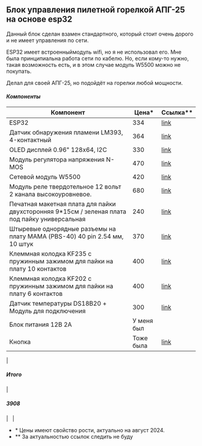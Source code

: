 ## Блок управления пилетной горелкой АПГ-25 на основе esp32

Данный блок сделан взамен стандартного, который стоит очень дорого и не имеет управления по сети. 

ESP32 имеет встроенныймодуль wifi, но я не использовал его. Мне была принципиальна работа сети по кабелю. Но, если кому-то нужно, такая возможность есть, и в этом случае модуль W5500 можно не покупать.

Делал для своей АПГ-25, но подойдёт на горелки любой мощности.

#### _Компоненты_

| Компонент | Цена\* | Ссылка\*\* |
| --- | --- | --- |
| ESP32 | 334 | [link](https://market.yandex.ru/product--maketnaia-plata-nodemcu-esp32-esp-wroom-32-ch340-type-c-wifi-bluetooth-lua-sverkhnizkoe-energopotreblenie/1790648827?sku=101880910886&uniqueId=58119328&do-waremd5=1HNdoUzQZoufGNtK-6E05Q&nid=61856) |
| Датчик обнаружения пламени LM393, 4-контактный | 364 | [link](https://www.ozon.ru/product/datchik-obnaruzheniya-plameni-lm393-4-kontaktnyy-846693032/?asb=hBiRiZDrNwCDoU7U5QeV0Pm0KUHdelHlmZQXETNRLEw%253D&asb2=aw-6rGzNZhQRzpwiNINKjgid4D3GQ0P4UlEKcmdoBjm0Vx1kkgscBu8M4ftGOWhgeHI1bINY-PZ9cj3KUq3dVw&avtc=1&avte=2&avts=1725123589&keywords=%D0%94%D0%B0%D1%82%D1%87%D0%B8%D0%BA+%D0%BE%D0%B1%D0%BD%D0%B0%D1%80%D1%83%D0%B6%D0%B5%D0%BD%D0%B8%D1%8F+%D0%BF%D0%BB%D0%B0%D0%BC%D0%B5%D0%BD%D0%B8+LM393%2C+4-%D0%BA%D0%BE%D0%BD%D1%82%D0%B0%D0%BA%D1%82%D0%BD%D1%8B%D0%B9) |
| OLED дисплей 0.96" 128x64, I2C | 330 | [link](https://www.ozon.ru/product/oled-displey-0-96-128x64-i2c-goluboy-832377824/) |
| Модуль регулятора напряжения N-MOS | 470 | [link](https://www.ozon.ru/product/regulyator-skorosti-dvigatelya-xy-mos-regulyator-napryazheniya-n-mos-pereklyuchatel-1228912589/) |
| Сетевой модуль W5500 | 420 | [link](https://market.yandex.ru/product--setevoi-modul-w5500-tcp-ip-stm32-ethernet-dlia-arduino-n/1824023690?sku=101968565885&uniqueId=932565&do-waremd5=l6RW3MQS-Dln0jpte7dQYg&nid=61856) |
| Модуль реле твердотельное 12 вольт 2 канала высокоуровневое. | 680 | [link](https://www.ozon.ru/product/passivnyy-komponent-modul-rele-tverdotelnoe-12-volt-2-kanala-vysokourovnevoe-1208143026/) |
| Печатная макетная плата для пайки двухсторонняя 9\*15см / зеленая плата под пайку универсальная | 240 | [link](https://www.ozon.ru/product/pechatnaya-maketnaya-plata-dlya-payki-dvuhstoronnyaya-9-15sm-zelenaya-plata-pod-payku-universalnaya-1067054329/) |
| Штыревые однорядные разъемы на плату МАМА (PBS-40) 40 pin 2.54 мм, 10 штук | 370 | [link](https://www.ozon.ru/product/shtyrevye-odnoryadnye-razemy-na-platu-mama-pbs-40-40-pin-2-54-mm-10-shtuk-pld-razem-dlya-proektov-1051231516/) |
| Клеммная колодка KF235 с пружинным зажимом для пайки на плату 10 контактов | 400 | [link](https://www.ozon.ru/product/klemmnaya-kolodka-kf235-s-pruzhinnym-zazhimom-dlya-payki-na-platu-10-kontaktov-764072916/) |
| Клеммная колодка KF202 с пружинным зажимом для пайки на плату 6 контактов | 400 | [link](https://www.ozon.ru/product/klemmnaya-kolodka-kf202-s-pruzhinnym-zazhimom-dlya-payki-na-platu-6-kontaktov-764413414/?asb=tby0V74ND2o5hfGW%252BpJRGPScawkkOdKy86vDkkyHVbY%253D&asb2=e1GlgWaGzBMgbJze2s-4N4_KQ9pGT57vutAZm60iL8_p1W8YhybogodsTgph1pFd&avtc=1&avte=2&avts=1725124843&keywords=%D0%9A%D0%BB%D0%B5%D0%BC%D0%BC%D0%BD%D0%B0%D1%8F+%D0%BA%D0%BE%D0%BB%D0%BE%D0%B4%D0%BA%D0%B0+KF202+%D1%81+%D0%BF%D1%80%D1%83%D0%B6%D0%B8%D0%BD%D0%BD%D1%8B%D0%BC+%D0%B7%D0%B0%D0%B6%D0%B8%D0%BC%D0%BE%D0%BC+%D0%B4%D0%BB%D1%8F+%D0%BF%D0%B0%D0%B9%D0%BA%D0%B8+%D0%BD%D0%B0+%D0%BF%D0%BB%D0%B0%D1%82%D1%83+7+%D0%BA%D0%BE%D0%BD%D1%82%D0%B0%D0%BA%D1%82%D0%BE%D0%B2) |
| Датчик температуры DS18B20 + Модуль для подключения | 300 | [link](https://www.ozon.ru/product/datchik-temperatury-ds18b20-modul-dlya-podklyucheniya-832438319/) |
| Блок питания 12В 2А | У меня был |   |
| Кнопка | Тоже была | [link](https://www.ozon.ru/product/taktovaya-knopka-dip-6mm-h-6mm-h-5mm-kan0611-0431b-komplekt-10sht-1298579180/?asb=FrKIU8vldZLXNb3YUGktmree2B6OnrtZFifcX5JdYMo%253D&asb2=RV0PnuV4dz6rov_p2IldNqN6CenkD2PfN_WyzEUUpLi4DdRtN5qWcosX4vlPzXEvz7RMKIquM4ONTrmxuFaCaQ&avtc=1&avte=2&avts=1725126256&keywords=arduino+%D0%BA%D0%BD%D0%BE%D0%BF%D0%BA%D0%B0) |
| 
##### Итого

 | 

##### 3908

 |   |

*   \* Цены имеют свойство рости, актуально на август 2024.
*   \*\* За актуальностью ссылок следить не буду